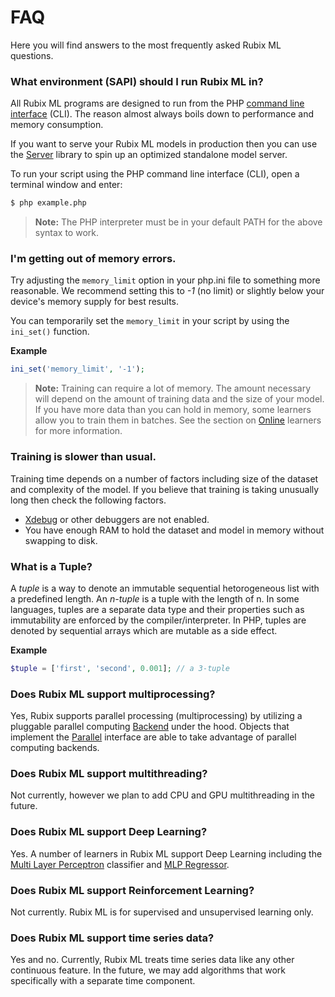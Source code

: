 # FAQ
Here you will find answers to the most frequently asked Rubix ML questions.

### What environment (SAPI) should I run Rubix ML in?
All Rubix ML programs are designed to run from the PHP [command line interface](http://php.net/manual/en/features.commandline.php) (CLI). The reason almost always boils down to performance and memory consumption.

If you want to serve your Rubix ML models in production then you can use the [Server](https://github.com/RubixML/Server) library to spin up an optimized standalone model server.

To run your script using the PHP command line interface (CLI), open a terminal window and enter:
```sh
$ php example.php
```

> **Note:** The PHP interpreter must be in your default PATH for the above syntax to work.

### I'm getting out of memory errors.
Try adjusting the `memory_limit` option in your php.ini file to something more reasonable. We recommend setting this to *-1* (no limit) or slightly below your device's memory supply for best results.

You can temporarily set the `memory_limit` in your script by using the `ini_set()` function.

**Example**

```php
ini_set('memory_limit', '-1');
```

> **Note:** Training can require a lot of memory. The amount necessary will depend on the amount of training data and the size of your model. If you have more data than you can hold in memory, some learners allow you to train them in batches. See the section on [Online](online.md) learners for more information.

### Training is slower than usual.
Training time depends on a number of factors including size of the dataset and complexity of the model. If you believe that training is taking unusually long then check the following factors.

- [Xdebug](https://xdebug.org/) or other debuggers are not enabled.
- You have enough RAM to hold the dataset and model in memory without swapping to disk.

### What is a Tuple?
A *tuple* is a way to denote an immutable sequential hetorogeneous list with a predefined length. An *n-tuple* is a tuple with the length of n. In some languages, tuples are a separate data type and their properties such as immutability are enforced by the compiler/interpreter. In PHP, tuples are denoted by sequential arrays which are mutable as a side effect.

**Example**

```php
$tuple = ['first', 'second', 0.001]; // a 3-tuple
```

### Does Rubix ML support multiprocessing?
Yes, Rubix supports parallel processing (multiprocessing) by utilizing a pluggable parallel computing [Backend](backends/api.md) under the hood. Objects that implement the [Parallel](parallel.md) interface are able to take advantage of parallel computing backends.

### Does Rubix ML support multithreading?
Not currently, however we plan to add CPU and GPU multithreading in the future.

### Does Rubix ML support Deep Learning?
Yes. A number of learners in Rubix ML support Deep Learning including the [Multi Layer Perceptron](classifiers/multi-layer-perceptron.md) classifier and [MLP Regressor](regressors/mlp-regressor.md).

### Does Rubix ML support Reinforcement Learning?
Not currently. Rubix ML is for supervised and unsupervised learning only.

### Does Rubix ML support time series data?
Yes and no. Currently, Rubix ML treats time series data like any other continuous feature. In the future, we may add algorithms that work specifically with a separate time component.